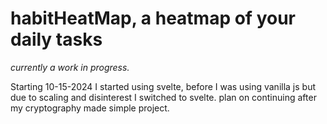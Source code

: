 # habitHeatMap, a heatmap of your daily tasks
*currently a work in progress.*

Starting 10-15-2024 I started using svelte, before I was using vanilla js but due to scaling and disinterest I switched to svelte.
plan on continuing after my cryptography made simple project.
